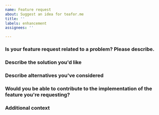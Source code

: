 ```yaml
---
name: Feature request
about: Suggest an idea for teafor.me
title: ''
labels: enhancement
assignees: ''

---
```


### Is your feature request related to a problem? Please describe.
<!-- A clear and concise description of what the problem is. E.g. I'm always frustrated when [...] -->

### Describe the solution you'd like
<!-- A clear and concise description of what you want to happen. -->

### Describe alternatives you've considered
<!-- A clear and concise description of any alternative solutions or features you've considered. -->

### Would you be able to contribute to the implementation of the feature you're requesting?
<!-- [Yes/No] -->

### Additional context
<!-- Add any other context or screenshots about the feature request here. -->
